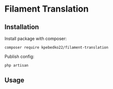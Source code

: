 # Filament Translation

## Installation

Install package with composer:

```shell
composer require kpebedko22/filament-translation
```

Publish config:

```shell
php artisan
```

## Usage

```php

```

